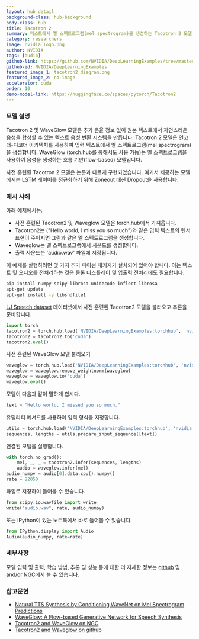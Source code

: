 ```yaml
---
layout: hub_detail
background-class: hub-background
body-class: hub
title: Tacotron 2
summary: 텍스트에서 멜 스펙트로그램(mel spectrogram)을 생성하는 Tacotron 2 모델
category: researchers
image: nvidia_logo.png
author: NVIDIA
tags: [audio]
github-link: https://github.com/NVIDIA/DeepLearningExamples/tree/master/PyTorch/SpeechSynthesis/Tacotron2
github-id: NVIDIA/DeepLearningExamples
featured_image_1: tacotron2_diagram.png
featured_image_2: no-image
accelerator: cuda
order: 10
demo-model-link: https://huggingface.co/spaces/pytorch/Tacotron2
---
```



### 모델 설명

Tacotron 2 및 WaveGlow 모델은 추가 운율 정보 없이 원본 텍스트에서 자연스러운 음성을 합성할 수 있는 텍스트 음성 변환 시스템을 만듭니다. Tacotron 2 모델은 인코더-디코더 아키텍처를 사용하여 입력 텍스트에서 멜 스펙트로그램(mel spectrogram)을 생성합니다. WaveGlow (torch.hub를 통해서도 사용 가능)는 멜 스펙트로그램을 사용하여 음성을 생성하는 흐름 기반(flow-based) 모델입니다.

사전 훈련된 Tacotron 2 모델은 논문과 다르게 구현되었습니다. 여기서 제공하는 모델에서는 LSTM 레이어를 정규화하기 위해 Zoneout 대신 Dropout을 사용합니다.

### 예시 사례

아래 예제에서는:
- 사전 훈련된 Tacotron2 및 Waveglow 모델은 torch.hub에서 가져옵니다.
- Tacotron2는 ("Hello world, I miss you so much")와 같은 입력 텍스트의 텐서 표현이 주어지면 그림과 같은 멜 스펙트로그램을 생성합니다. 
- Waveglow는 멜 스펙트로그램에서 사운드를 생성합니다.
- 출력 사운드는 'audio.wav' 파일에 저장됩니다.

이 예제를 실행하려면 몇 가지 추가 파이썬 패키지가 설치되어 있어야 합니다.
이는 텍스트 및 오디오를 전처리하는 것은 물론 디스플레이 및 입출력 전처리에도 필요합니다.
```bash
pip install numpy scipy librosa unidecode inflect librosa
apt-get update
apt-get install -y libsndfile1
```

[LJ Speech dataset](https://keithito.com/LJ-Speech-Dataset/) 데이터셋에서 사전 훈련된 Tacotron2 모델을 불러오고 추론을 준비합니다.
```python
import torch
tacotron2 = torch.hub.load('NVIDIA/DeepLearningExamples:torchhub', 'nvidia_tacotron2', model_math='fp16')
tacotron2 = tacotron2.to('cuda')
tacotron2.eval()
```

사전 훈련된 WaveGlow 모델 불러오기
```python
waveglow = torch.hub.load('NVIDIA/DeepLearningExamples:torchhub', 'nvidia_waveglow', model_math='fp16')
waveglow = waveglow.remove_weightnorm(waveglow)
waveglow = waveglow.to('cuda')
waveglow.eval()
```

모델이 다음과 같이 말하게 합시다.
```python
text = "Hello world, I missed you so much."
```

유틸리티 메서드를 사용하여 입력 형식을 지정합니다.
```python
utils = torch.hub.load('NVIDIA/DeepLearningExamples:torchhub', 'nvidia_tts_utils')
sequences, lengths = utils.prepare_input_sequence([text])
```

연결된 모델을 실행합니다.
```python
with torch.no_grad():
    mel, _, _ = tacotron2.infer(sequences, lengths)
    audio = waveglow.infer(mel)
audio_numpy = audio[0].data.cpu().numpy()
rate = 22050
```

파일로 저장하여 들어볼 수 있습니다.
```python
from scipy.io.wavfile import write
write("audio.wav", rate, audio_numpy)
```

또는 IPython이 있는 노트북에서 바로 들어볼 수 있습니다.
```python
from IPython.display import Audio
Audio(audio_numpy, rate=rate)
```

### 세부사항
모델 입력 및 출력, 학습 방법, 추론 및 성능 등에 대한 더 자세한 정보는 [github](https://github.com/NVIDIA/DeepLearningExamples/tree/master/PyTorch/SpeechSynthesis/Tacotron2) 및 and/or  [NGC](https://ngc.nvidia.com/catalog/resources/nvidia:tacotron_2_and_waveglow_for_pytorch)에서 볼 수 있습니다.

### 참고문헌

 - [Natural TTS Synthesis by Conditioning WaveNet on Mel Spectrogram Predictions](https://arxiv.org/abs/1712.05884)
 - [WaveGlow: A Flow-based Generative Network for Speech Synthesis](https://arxiv.org/abs/1811.00002)
 - [Tacotron2 and WaveGlow on NGC](https://ngc.nvidia.com/catalog/resources/nvidia:tacotron_2_and_waveglow_for_pytorch)
 - [Tacotron2 and Waveglow on github](https://github.com/NVIDIA/DeepLearningExamples/tree/master/PyTorch/SpeechSynthesis/Tacotron2)
